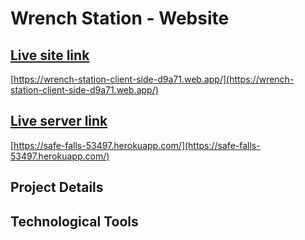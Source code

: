 # Wrench Station - Website

## [Live site link](https://wrench-station-client-side-d9a71.web.app/)

[https://wrench-station-client-side-d9a71.web.app/](https://wrench-station-client-side-d9a71.web.app/)

## [Live server link](https://safe-falls-53497.herokuapp.com/)

[https://safe-falls-53497.herokuapp.com/](https://safe-falls-53497.herokuapp.com/)

## Project Details



## Technological Tools


